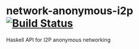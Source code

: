 network-anonymous-i2p [![Build Status](https://travis-ci.org/solatis/haskell-network-anonymous-i2p.png?branch=master)](https://travis-ci.org/solatis/haskell-network-anonymous-i2p)
=======
 
Haskell API for I2P anonymous networking
